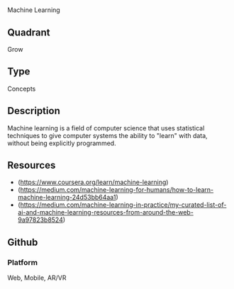 # <name>
Machine Learning

## Quadrant
Grow

## Type
Concepts

## Description
Machine learning is a field of computer science that uses statistical techniques to give computer systems the ability to "learn" with data, without being explicitly programmed.


## Resources
* (https://www.coursera.org/learn/machine-learning)
* (https://medium.com/machine-learning-for-humans/how-to-learn-machine-learning-24d53bb64aa1)
* (https://medium.com/machine-learning-in-practice/my-curated-list-of-ai-and-machine-learning-resources-from-around-the-web-9a97823b8524)

## Github


### Platform

Web, Mobile, AR/VR